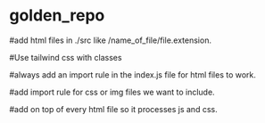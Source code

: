 # golden_repo

#add html files in ./src like /name_of_file/file.extension.

#Use tailwind css with classes

#always add an import rule in the index.js
file for html files to work.

#add import rule for css or img files we want to include.

#add <script defer src="bundle.js"></script><link href="dist.bundle.css" rel="stylesheet"> on top of 
every html file so it processes js and css.
